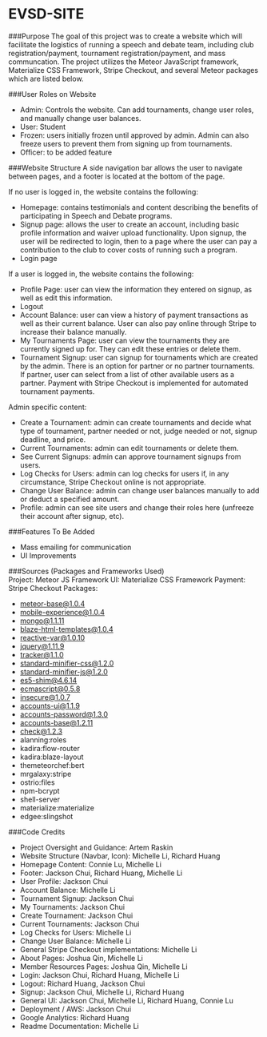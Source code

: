 # EVSD-SITE

###Purpose
The goal of this project was to create a website which will facilitate the logistics of running a speech and debate team, including club registration/payment, tournament registration/payment, and mass communcation. The project utilizes the Meteor JavaScript framework, Materialize CSS Framework, Stripe Checkout, and several Meteor packages which are listed below. 

###User Roles on Website
- Admin: Controls the website. Can add tournaments, change user roles, and manually change user balances. 
- User: Student
- Frozen: users initially frozen until approved by admin. Admin can also freeze users to prevent them from signing up from tournaments.
- Officer: to be added feature

###Website Structure
A side navigation bar allows the user to navigate between pages, and a footer is located at the bottom of the page.

If no user is logged in, the website contains the following:
- Homepage: contains testimonials and content describing the benefits of participating in Speech and Debate programs.
- Signup page: allows the user to create an account, including basic profile information and waiver upload functionality. Upon signup, the user will be redirected to login, then to a page where the user can pay a contribution to the club to cover costs of running such a program.
- Login page

If a user is logged in, the website contains the following:
- Profile Page: user can view the information they entered on signup, as well as edit this information.
- Logout
- Account Balance: user can view a history of payment transactions as well as their current balance. User can also pay online through Stripe to increase their balance manually.
- My Tournaments Page: user can view the tournaments they are currently signed up for. They can edit these entries or delete them.
- Tournament Signup: user can signup for tournaments which are created by the admin. There is an option for partner or no partner tournaments. If partner, user can select from a list of other available users as a partner. Payment with Stripe Checkout is implemented for automated tournament payments.

Admin specific content:
- Create a Tournament: admin can create tournaments and decide what type of tournament, partner needed or not, judge needed or not, signup deadline, and price.
- Current Tournaments: admin can edit tournaments or delete them.
- See Current Signups: admin can approve tournament signups from users.
- Log Checks for Users: admin can log checks for users if, in any circumstance, Stripe Checkout online is not appropriate.
- Change User Balance: admin can change user balances manually to add or deduct a specified amount.
- Profile: admin can see site users and change their roles here (unfreeze their account after signup, etc). 

###Features To Be Added
- Mass emailing for communication
- UI Improvements

###Sources (Packages and Frameworks Used)<br />
Project: Meteor JS Framework
UI: Materialize CSS Framework
Payment: Stripe Checkout 
Packages:
- meteor-base@1.0.4
- mobile-experience@1.0.4
- mongo@1.1.11
- blaze-html-templates@1.0.4
- reactive-var@1.0.10
- jquery@1.11.9
- tracker@1.1.0
- standard-minifier-css@1.2.0
- standard-minifier-js@1.2.0
- es5-shim@4.6.14
- ecmascript@0.5.8
- insecure@1.0.7
- accounts-ui@1.1.9
- accounts-password@1.3.0
- accounts-base@1.2.11
- check@1.2.3
- alanning:roles
- kadira:flow-router
- kadira:blaze-layout
- themeteorchef:bert
- mrgalaxy:stripe
- ostrio:files
- npm-bcrypt
- shell-server
- materialize:materialize
- edgee:slingshot

###Code Credits
- Project Oversight and Guidance: Artem Raskin
- Website Structure (Navbar, Icon): Michelle Li, Richard Huang
- Homepage Content: Connie Lu, Michelle Li
- Footer: Jackson Chui, Richard Huang, Michelle Li
- User Profile: Jackson Chui
- Account Balance: Michelle Li
- Tournament Signup: Jackson Chui
- My Tournaments: Jackson Chui
- Create Tournament: Jackson Chui
- Current Tournaments: Jackson Chui
- Log Checks for Users: Michelle Li
- Change User Balance: Michelle Li
- General Stripe Checkout implementations: Michelle Li
- About Pages: Joshua Qin, Michelle Li
- Member Resources Pages: Joshua Qin, Michelle Li
- Login: Jackson Chui, Richard Huang, Michelle Li
- Logout: Richard Huang, Jackson Chui
- Signup: Jackson Chui, Michelle Li, Richard Huang
- General UI: Jackson Chui, Michelle Li, Richard Huang, Connie Lu
- Deployment / AWS: Jackson Chui
- Google Analytics: Richard Huang
- Readme Documentation: Michelle Li
